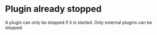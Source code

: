 # Plugin already stopped

A plugin can only be stopped if it is started. Only external plugins can be stopped.
